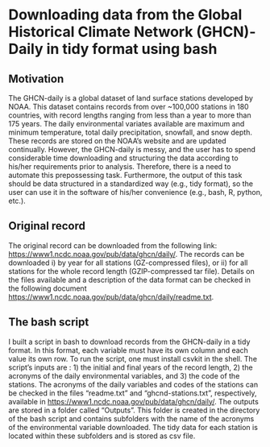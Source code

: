 # Downloading data from the Global Historical Climate Network (GHCN)-Daily in tidy format using bash

## Motivation

The GHCN-daily is a global dataset of land surface stations developed by NOAA. This dataset contains records from over ~100,000 stations in 180 countries, with record lengths ranging from less than a year to more than 175 years. The daily environmental variates available are maximum and minimum temperature, total daily precipitation, snowfall, and snow depth. These records are stored on the NOAA’s website and are updated continually. However, the GHCN-daily is messy, and the user has to spend considerable time downloading and structuring the data according to his/her requirements prior to analysis. Therefore, there is a need to automate this prepossessing task. Furthermore, the output of this task should be data structured in a standardized way (e.g., tidy format), so the user can use it in the software of his/her convenience (e.g., bash, R, python, etc.). 

## Original record

The original record can be downloaded from the following link: https://www1.ncdc.noaa.gov/pub/data/ghcn/daily/. The records can be downloaded  i) by year for all stations (GZ-compressed files), or ii) for all stations for the whole record length (GZIP-compressed tar file). Details on the files available and a description of the data format can be checked in the  following document   https://www1.ncdc.noaa.gov/pub/data/ghcn/daily/readme.txt.

## The bash script

I built a script in bash to download records from the GHCN-daily in a tidy format. In this format,  each variable must have its own column and each value its own row. To run the script, one must install csvkit in the shell. The script’s inputs are : 1) the initial and final years of the record length, 2) the acronyms of the daily environmental variables, and 3) the code of the stations. The acronyms of the daily variables and codes of the stations can be checked in the files “readme.txt” and “ghcnd-stations.txt”, respectively, available in https://www1.ncdc.noaa.gov/pub/data/ghcn/daily/. The outputs are stored in a folder called “Outputs”. This folder is created in the directory of the bash script and contains subfolders with the name of the acronyms of the environmental variable downloaded. The tidy data for each station is located within these subfolders and is stored as csv file.



